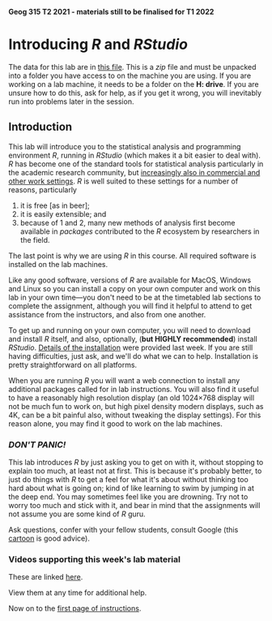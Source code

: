 **Geog 315 T2 2021 - materials still to be finalised for T1 2022**

# Introducing *R* and *RStudio*
The data for this lab are in [this file](data.zip?raw=true). This is a *zip* file and must be unpacked into a folder you have access to on the machine you are using. If you are working on a lab machine, it needs to be a folder on the **H: drive**. If you are unsure how to do this, ask for help, as if you get it wrong, you will inevitably run into problems later in the session.

## Introduction
This lab will introduce you to the statistical analysis and programming environment *R*, running in *RStudio* (which makes it a bit easier to deal with). *R* has become one of the standard tools for statistical analysis particularly in the academic research community, but [increasingly also in commercial and other work settings](https://statfr.blogspot.com/2018/08/r-generation-story-of-statistical.html). *R* is well suited to these settings for a number of reasons, particularly

1. it is free [as in beer];
2. it is easily extensible; and
3. because of 1 and 2, many new methods of analysis first become available in *packages* contributed to the *R* ecosystem by researchers in the field.

The last point is why we are using *R* in this course. All required software is installed on the lab machines.

Like any good software, versions of *R* are available for MacOS, Windows and Linux so you can install a copy on your own computer and work on this lab in your own time&mdash;you don't need to be at the timetabled lab sections to complete the assignment, although you will find it helpful to attend to get assistance from the instructors, and also from one another.

To get up and running on your own computer, you will need to download and install *R* itself, and also, optionally, (**but HIGHLY recommended**) install *RStudio*. [Details of the installation](../week-01/README.md) were provided last week. If you are still having difficulties, just ask, and we'll do what we can to help. Installation is pretty straightforward on all platforms.

When you are running *R* you will want a web connection to install any additional packages called for in lab instructions. You will also find it useful to have a reasonably high resolution display (an old 1024&times;768 display will not be much fun to work on, but high pixel density modern displays, such as 4K, can be a bit painful also, without tweaking the display settings). For this reason alone, you may find it good to work on the lab machines.

### *DON'T PANIC!*
This lab introduces *R* by just asking you to get on with it, without stopping to explain too much, at least not at first. This is because it's probably better, to just do things with *R* to get a feel for what it's about without thinking too hard about what is going on; kind of like learning to swim by jumping in at the deep end. You may sometimes feel like you are drowning. Try not to worry too much and stick with it, and bear in mind that the assignments will not assume you are some kind of *R* guru.

Ask questions, confer with your fellow students, consult Google (this [cartoon](https://xkcd.com/627/) is good advice).

### Videos supporting this week's lab material
These are linked [here](../../video-indexes/week02.md).

View them at any time for additional help.

Now on to the [first page of instructions](introducing-r-and-rstudio-01-overview-of-rstudio.md).
